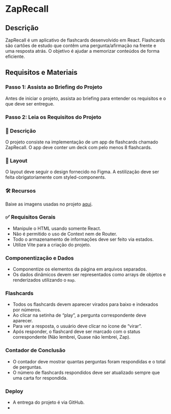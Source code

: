 # ZapRecall

## Descrição
ZapRecall é um aplicativo de flashcards desenvolvido em React. Flashcards são cartões de estudo que contêm uma pergunta/afirmação na frente e uma resposta atrás. O objetivo é ajudar a memorizar conteúdos de forma eficiente.

## Requisitos e Materiais

### Passo 1: Assista ao Briefing do Projeto
Antes de iniciar o projeto, assista ao briefing para entender os requisitos e o que deve ser entregue.

### Passo 2: Leia os Requisitos do Projeto

### 📝 Descrição
O projeto consiste na implementação de um app de flashcards chamado ZapRecall. O app deve conter um deck com pelo menos 8 flashcards.

### 🎨 Layout
O layout deve seguir o design fornecido no Figma. A estilização deve ser feita obrigatoriamente com styled-components.

### 🛠️ Recursos
Baixe as imagens usadas no projeto [aqui](projeto__zaprecall__recursos.zip).

### ✅ Requisitos Gerais
- Manipule o HTML usando somente React.
- Não é permitido o uso de Context nem de Router.
- Todo o armazenamento de informações deve ser feito via estados.
- Utilize Vite para a criação do projeto.

### Componentização e Dados
- Componentize os elementos da página em arquivos separados.
- Os dados dinâmicos devem ser representados como arrays de objetos e renderizados utilizando o `map`.

### Flashcards
- Todos os flashcards devem aparecer virados para baixo e indexados por números.
- Ao clicar na setinha de “play”, a pergunta correspondente deve aparecer.
- Para ver a resposta, o usuário deve clicar no ícone de “virar”.
- Após responder, o flashcard deve ser marcado com o status correspondente (Não lembrei, Quase não lembrei, Zap).

### Contador de Conclusão
- O contador deve mostrar quantas perguntas foram respondidas e o total de perguntas.
- O número de flashcards respondidos deve ser atualizado sempre que uma carta for respondida.

### Deploy
- A entrega do projeto é via GitHub.
- 


